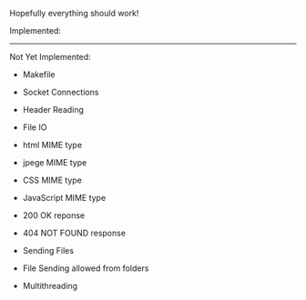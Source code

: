 Hopefully everything should work!

Implemented:

--------------
Not Yet Implemented:

- Makefile
- Socket Connections
- Header Reading
- File IO
- html MIME type
- jpege MIME type
- CSS MIME type
- JavaScript MIME type
- 200 OK reponse
- 404 NOT FOUND response
- Sending Files
- File Sending allowed from folders

- Multithreading

